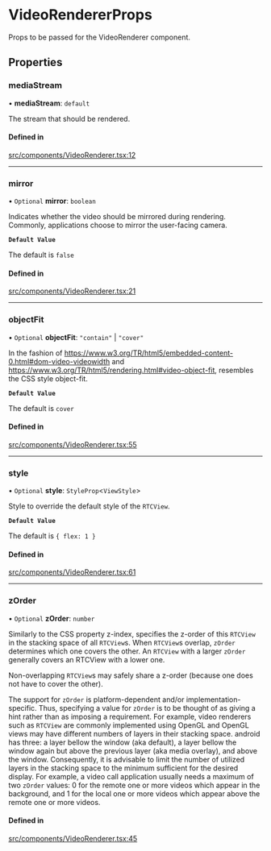 # VideoRendererProps

Props to be passed for the VideoRenderer component.

## Properties

### mediaStream

• **mediaStream**: `default`

The stream that should be rendered.

#### Defined in

[src/components/VideoRenderer.tsx:12](https://github.com/GetStream/stream-video-js/blob/eb462309/packages/react-native-sdk/src/components/VideoRenderer.tsx#L12)

___

### mirror

• `Optional` **mirror**: `boolean`

Indicates whether the video should be
mirrored during rendering. Commonly, applications choose to mirror the
user-facing camera.

**`Default Value`**

The default is `false`

#### Defined in

[src/components/VideoRenderer.tsx:21](https://github.com/GetStream/stream-video-js/blob/eb462309/packages/react-native-sdk/src/components/VideoRenderer.tsx#L21)

___

### objectFit

• `Optional` **objectFit**: ``"contain"`` \| ``"cover"``

In the fashion of
https://www.w3.org/TR/html5/embedded-content-0.html#dom-video-videowidth
and https://www.w3.org/TR/html5/rendering.html#video-object-fit,
resembles the CSS style object-fit.

**`Default Value`**

The default is `cover`

#### Defined in

[src/components/VideoRenderer.tsx:55](https://github.com/GetStream/stream-video-js/blob/eb462309/packages/react-native-sdk/src/components/VideoRenderer.tsx#L55)

___

### style

• `Optional` **style**: `StyleProp`<`ViewStyle`\>

Style to override the default style of the `RTCView`.

**`Default Value`**

The default is `{ flex: 1 }`

#### Defined in

[src/components/VideoRenderer.tsx:61](https://github.com/GetStream/stream-video-js/blob/eb462309/packages/react-native-sdk/src/components/VideoRenderer.tsx#L61)

___

### zOrder

• `Optional` **zOrder**: `number`

Similarly to the CSS property z-index, specifies the z-order of this
`RTCView` in the stacking space of all `RTCView`s. When `RTCView`s overlap,
`zOrder` determines which one covers the other. An `RTCView` with a larger
`zOrder` generally covers an RTCView with a lower one.

Non-overlapping `RTCView`s may safely share a z-order (because one does not
have to cover the other).

The support for `zOrder` is platform-dependent and/or
implementation-specific. Thus, specifying a value for `zOrder` is to be
thought of as giving a hint rather than as imposing a requirement. For
example, video renderers such as `RTCView` are commonly implemented using
OpenGL and OpenGL views may have different numbers of layers in their
stacking space. android has three: a layer bellow the window (aka
default), a layer bellow the window again but above the previous layer
(aka media overlay), and above the window. Consequently, it is advisable
to limit the number of utilized layers in the stacking space to the
minimum sufficient for the desired display. For example, a video call
application usually needs a maximum of two `zOrder` values: 0 for the
remote one or more videos which appear in the background, and 1 for the local
one or more videos which appear above the remote one or more videos.

#### Defined in

[src/components/VideoRenderer.tsx:45](https://github.com/GetStream/stream-video-js/blob/eb462309/packages/react-native-sdk/src/components/VideoRenderer.tsx#L45)
